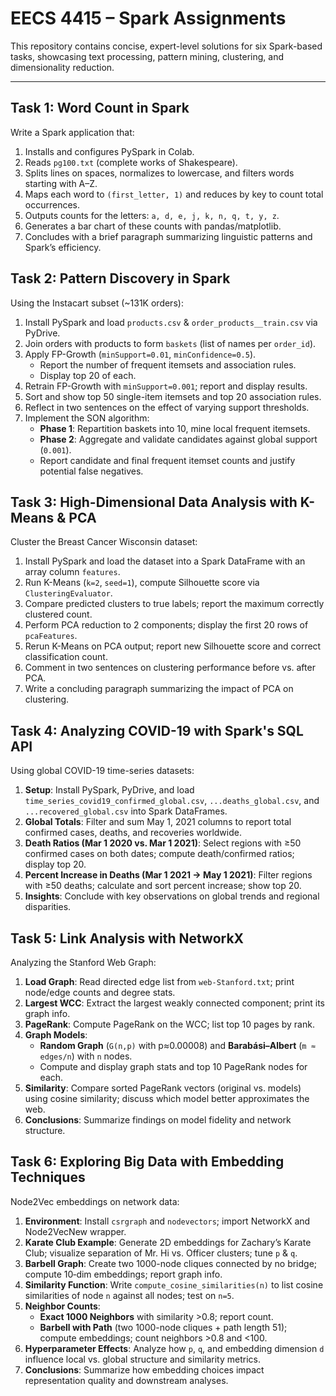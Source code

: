 # EECS 4415 – Spark Assignments

This repository contains concise, expert-level solutions for six Spark-based tasks, showcasing text processing, pattern mining, clustering, and dimensionality reduction.

---

## Task 1: Word Count in Spark
Write a Spark application that:
1. Installs and configures PySpark in Colab.
2. Reads `pg100.txt` (complete works of Shakespeare).
3. Splits lines on spaces, normalizes to lowercase, and filters words starting with A–Z.
4. Maps each word to `(first_letter, 1)` and reduces by key to count total occurrences.
5. Outputs counts for the letters: `a, d, e, j, k, n, q, t, y, z`.
6. Generates a bar chart of these counts with pandas/matplotlib.
7. Concludes with a brief paragraph summarizing linguistic patterns and Spark’s efficiency.

## Task 2: Pattern Discovery in Spark
Using the Instacart subset (~131K orders):
1. Install PySpark and load `products.csv` & `order_products__train.csv` via PyDrive.
2. Join orders with products to form `baskets` (list of names per `order_id`).
3. Apply FP-Growth (`minSupport=0.01`, `minConfidence=0.5`).
   - Report the number of frequent itemsets and association rules.
   - Display top 20 of each.
4. Retrain FP-Growth with `minSupport=0.001`; report and display results.
5. Sort and show top 50 single-item itemsets and top 20 association rules.
6. Reflect in two sentences on the effect of varying support thresholds.
7. Implement the SON algorithm:
   - **Phase 1**: Repartition baskets into 10, mine local frequent itemsets.
   - **Phase 2**: Aggregate and validate candidates against global support (`0.001`).
   - Report candidate and final frequent itemset counts and justify potential false negatives.

## Task 3: High-Dimensional Data Analysis with K-Means & PCA
Cluster the Breast Cancer Wisconsin dataset:
1. Install PySpark and load the dataset into a Spark DataFrame with an array column `features`.
2. Run K-Means (`k=2`, `seed=1`), compute Silhouette score via `ClusteringEvaluator`.
3. Compare predicted clusters to true labels; report the maximum correctly clustered count.
4. Perform PCA reduction to 2 components; display the first 20 rows of `pcaFeatures`.
5. Rerun K-Means on PCA output; report new Silhouette score and correct classification count.
6. Comment in two sentences on clustering performance before vs. after PCA.
7. Write a concluding paragraph summarizing the impact of PCA on clustering.

## Task 4: Analyzing COVID-19 with Spark's SQL API
Using global COVID-19 time-series datasets:
1. **Setup**: Install PySpark, PyDrive, and load `time_series_covid19_confirmed_global.csv`, `...deaths_global.csv`, and `...recovered_global.csv` into Spark DataFrames.
2. **Global Totals**: Filter and sum May 1, 2021 columns to report total confirmed cases, deaths, and recoveries worldwide.
3. **Death Ratios (Mar 1 2020 vs. Mar 1 2021)**: Select regions with ≥50 confirmed cases on both dates; compute death/confirmed ratios; display top 20.
4. **Percent Increase in Deaths (Mar 1 2021 → May 1 2021)**: Filter regions with ≥50 deaths; calculate and sort percent increase; show top 20.
5. **Insights**: Conclude with key observations on global trends and regional disparities.

## Task 5: Link Analysis with NetworkX
Analyzing the Stanford Web Graph:
1. **Load Graph**: Read directed edge list from `web-Stanford.txt`; print node/edge counts and degree stats.
2. **Largest WCC**: Extract the largest weakly connected component; print its graph info.
3. **PageRank**: Compute PageRank on the WCC; list top 10 pages by rank.
4. **Graph Models**:
   - **Random Graph** (`G(n,p)` with p≈0.00008) and **Barabási–Albert** (`m ≈ edges/n`) with `n` nodes.
   - Compute and display graph stats and top 10 PageRank nodes for each.
5. **Similarity**: Compare sorted PageRank vectors (original vs. models) using cosine similarity; discuss which model better approximates the web.
6. **Conclusions**: Summarize findings on model fidelity and network structure.

## Task 6: Exploring Big Data with Embedding Techniques
Node2Vec embeddings on network data:
1. **Environment**: Install `csrgraph` and `nodevectors`; import NetworkX and Node2VecNew wrapper.
2. **Karate Club Example**: Generate 2D embeddings for Zachary’s Karate Club; visualize separation of Mr. Hi vs. Officer clusters; tune `p` & `q`.
3. **Barbell Graph**: Create two 1000-node cliques connected by no bridge; compute 10‑dim embeddings; report graph info.
4. **Similarity Function**: Write `compute_cosine_similarities(n)` to list cosine similarities of node `n` against all nodes; test on `n=5`.
5. **Neighbor Counts**:
   - **Exact 1000 Neighbors** with similarity >0.8; report count.
   - **Barbell with Path** (two 1000-node cliques + path length 51); compute embeddings; count neighbors >0.8 and <100.
6. **Hyperparameter Effects**: Analyze how `p`, `q`, and embedding dimension `d` influence local vs. global structure and similarity metrics.
7. **Conclusions**: Summarize how embedding choices impact representation quality and downstream analyses.
